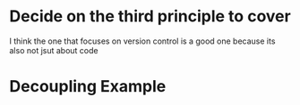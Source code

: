 # Decide on the third principle to cover
I think the one that focuses on version control is a good one because its also not jsut about code

# Decoupling Example
